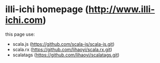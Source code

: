 illi-ichi homepage (http://www.illi-ichi.com)
===============

this page use:

- scala.js (https://github.com/scala-js/scala-js.git)
- scala.rx (https://github.com/lihaoyi/scala.rx.git)
- scalatags (https://github.com/lihaoyi/scalatags.git)